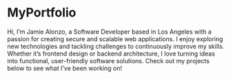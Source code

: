 # MyPortfolio

Hi, I’m Jamie Alonzo, a Software Developer based in Los Angeles with a passion for creating secure and scalable web applications. I enjoy exploring new technologies and tackling challenges to continuously improve my skills. Whether it’s frontend design or backend architecture, I love turning ideas into functional, user-friendly software solutions. Check out my projects below to see what I’ve been working on!
